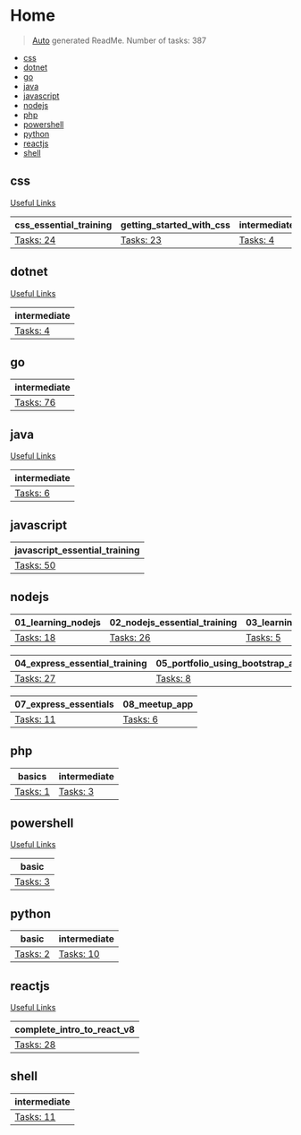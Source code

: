 # Home

> [Auto](https://github.com/codeaprendiz/learn_fullstack/blob/main/home/php/intermediate/taskset_intermediate_php/task_004_createGlobalMarkdownTable/generate-readme.php) generated ReadMe. Number of tasks: 387

- [css](#css)
- [dotnet](#dotnet)
- [go](#go)
- [java](#java)
- [javascript](#javascript)
- [nodejs](#nodejs)
- [php](#php)
- [powershell](#powershell)
- [python](#python)
- [reactjs](#reactjs)
- [shell](#shell)

## css

[Useful Links](./home/css/ReadMe_static.md)

| css_essential_training                       | getting_started_with_css                       | intermediate_html_and_css                      |
|----------------------------------------------|------------------------------------------------|------------------------------------------------|
| [Tasks: 24](home/css/css_essential_training) | [Tasks: 23](home/css/getting_started_with_css) | [Tasks: 4](home/css/intermediate_html_and_css) |

## dotnet

[Useful Links](./home/dotnet/ReadMe_static.md)

| intermediate                         |
|--------------------------------------|
| [Tasks: 4](home/dotnet/intermediate) |

## go

| intermediate                      |
|-----------------------------------|
| [Tasks: 76](home/go/intermediate) |

## java

[Useful Links](./home/java/ReadMe_static.md)

| intermediate                       |
|------------------------------------|
| [Tasks: 6](home/java/intermediate) |

## javascript

| javascript_essential_training                              |
|------------------------------------------------------------|
| [Tasks: 50](home/javascript/javascript_essential_training) |

## nodejs

| 01_learning_nodejs                          | 02_nodejs_essential_training                          | 03_learning_npm_a_package_manager                         |
|---------------------------------------------|-------------------------------------------------------|-----------------------------------------------------------|
| [Tasks: 18](home/nodejs/01_learning_nodejs) | [Tasks: 26](home/nodejs/02_nodejs_essential_training) | [Tasks: 5](home/nodejs/03_learning_npm_a_package_manager) |

| 04_express_essential_training                          | 05_portfolio_using_bootstrap_and_saas                         | 06_databases_for_nodejs_developers                          |
|--------------------------------------------------------|---------------------------------------------------------------|-------------------------------------------------------------|
| [Tasks: 27](home/nodejs/04_express_essential_training) | [Tasks: 8](home/nodejs/05_portfolio_using_bootstrap_and_saas) | [Tasks: 17](home/nodejs/06_databases_for_nodejs_developers) |

| 07_express_essentials                          | 08_meetup_app                         |
|------------------------------------------------|---------------------------------------|
| [Tasks: 11](home/nodejs/07_express_essentials) | [Tasks: 6](home/nodejs/08_meetup_app) |

## php

| basics                      | intermediate                      |
|-----------------------------|-----------------------------------|
| [Tasks: 1](home/php/basics) | [Tasks: 3](home/php/intermediate) |

## powershell

[Useful Links](./home/powershell/ReadMe_static.md)

| basic                             |
|-----------------------------------|
| [Tasks: 3](home/powershell/basic) |

## python

| basic                         | intermediate                          |
|-------------------------------|---------------------------------------|
| [Tasks: 2](home/python/basic) | [Tasks: 10](home/python/intermediate) |

## reactjs

[Useful Links](./home/reactjs/ReadMe_static.md)

| complete_intro_to_react_v8                           |
|------------------------------------------------------|
| [Tasks: 28](home/reactjs/complete_intro_to_react_v8) |

## shell

| intermediate                         |
|--------------------------------------|
| [Tasks: 11](home/shell/intermediate) |

